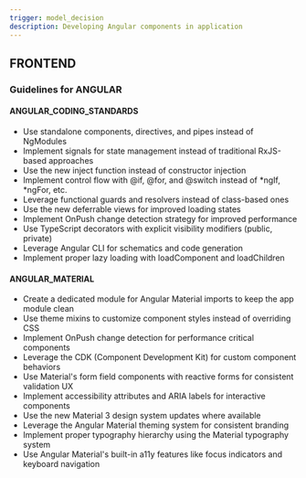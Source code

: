 ```yaml
---
trigger: model_decision
description: Developing Angular components in application
---
```


## FRONTEND

### Guidelines for ANGULAR

#### ANGULAR_CODING_STANDARDS

- Use standalone components, directives, and pipes instead of NgModules
- Implement signals for state management instead of traditional RxJS-based approaches
- Use the new inject function instead of constructor injection
- Implement control flow with @if, @for, and @switch instead of *ngIf, *ngFor, etc.
- Leverage functional guards and resolvers instead of class-based ones
- Use the new deferrable views for improved loading states
- Implement OnPush change detection strategy for improved performance
- Use TypeScript decorators with explicit visibility modifiers (public, private)
- Leverage Angular CLI for schematics and code generation
- Implement proper lazy loading with loadComponent and loadChildren

#### ANGULAR_MATERIAL

- Create a dedicated module for Angular Material imports to keep the app module clean
- Use theme mixins to customize component styles instead of overriding CSS
- Implement OnPush change detection for performance critical components
- Leverage the CDK (Component Development Kit) for custom component behaviors
- Use Material's form field components with reactive forms for consistent validation UX
- Implement accessibility attributes and ARIA labels for interactive components
- Use the new Material 3 design system updates where available
- Leverage the Angular Material theming system for consistent branding
- Implement proper typography hierarchy using the Material typography system
- Use Angular Material's built-in a11y features like focus indicators and keyboard navigation

